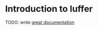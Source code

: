 # Introduction to luffer

TODO: write [great documentation](http://jacobian.org/writing/what-to-write/)
